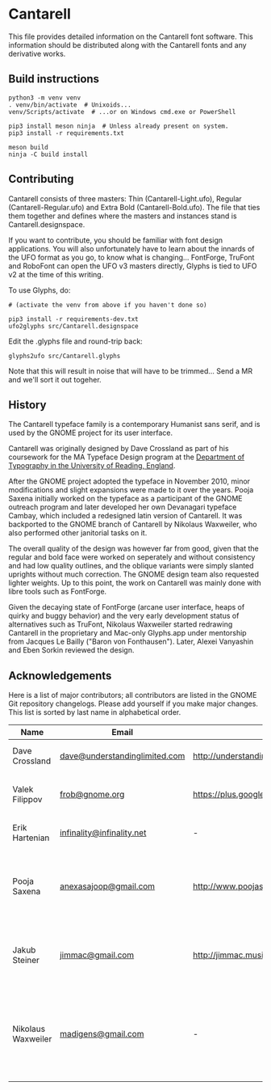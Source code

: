Cantarell
=========

This file provides detailed information on the Cantarell font software. This information should be distributed along with the Cantarell fonts and any derivative works.

Build instructions
------------------

```
python3 -m venv venv
. venv/bin/activate  # Unixoids...
venv/Scripts/activate  # ...or on Windows cmd.exe or PowerShell

pip3 install meson ninja  # Unless already present on system.
pip3 install -r requirements.txt

meson build
ninja -C build install
```

Contributing
------------

Cantarell consists of three masters: Thin (Cantarell-Light.ufo), Regular (Cantarell-Regular.ufo) and Extra Bold (Cantarell-Bold.ufo). The file that ties them together and defines where the masters and instances stand is Cantarell.designspace.

If you want to contribute, you should be familiar with font design applications. You will also unfortunately have to learn about the innards of the UFO format as you go, to know what is changing... FontForge, TruFont and RoboFont can open the UFO v3 masters directly, Glyphs is tied to UFO v2 at the time of this writing.

To use Glyphs, do:

```
# (activate the venv from above if you haven't done so)

pip3 install -r requirements-dev.txt
ufo2glyphs src/Cantarell.designspace
```

Edit the .glyphs file and round-trip back:

```
glyphs2ufo src/Cantarell.glyphs
```

Note that this will result in noise that will have to be trimmed... Send a MR and we'll sort it out togeher.

History
-------

The Cantarell typeface family is a contemporary Humanist sans serif, and is used by the GNOME project for its user interface.

Cantarell was originally designed by Dave Crossland as part of his coursework for the MA Typeface Design program at the [Department of Typography in the University of Reading, England](http://www.typedesign.reading.ac.uk).

After the GNOME project adopted the typeface in November 2010, minor modifications and slight expansions were made to it over the years. Pooja Saxena initially worked on the typeface as a participant of the GNOME outreach program and later developed her own Devanagari typeface Cambay, which included a redesigned latin version of Cantarell. It was backported to the GNOME branch of Cantarell by Nikolaus Waxweiler, who also performed other janitorial tasks on it.

The overall quality of the design was however far from good, given that the regular and bold face were worked on seperately and without consistency and had low quality outlines, and the oblique variants were simply slanted uprights without much correction. The GNOME design team also requested lighter weights. Up to this point, the work on Cantarell was mainly done with libre tools such as FontForge.

Given the decaying state of FontForge (arcane user interface, heaps of quirky and buggy behavior) and the very early development status of alternatives such as TruFont, Nikolaus Waxweiler started redrawing Cantarell in the proprietary and Mac-only Glyphs.app under mentorship from Jacques Le Bailly ("Baron von Fonthausen"). Later, Alexei Vanyashin and Eben Sorkin reviewed the design.

Acknowledgements
----------------

Here is a list of major contributors; all contributors are listed in the GNOME Git repository changelogs. Please add yourself if you make major changes. This list is sorted by last name in alphabetical order.

| Name               | Email                         | Web Address                                         | Description                                                                             |
| ------------------ | ----------------------------- | --------------------------------------------------- | --------------------------------------------------------------------------------------- |
| Dave Crossland     | dave@understandinglimited.com | http://understandingfonts.com/who/dave-crossland/   | Designer, original Latin glyphs.                                                        |
| Valek Filippov     | frob@gnome.org                | https://plus.google.com/108983215764171548842/about | Designer, original Cyrillic glyphs.                                                     |
| Erik Hartenian     | infinality@infinality.net     | \-                                                  | Connoisseur of fine font renderding.                                                    |
| Pooja Saxena       | anexasajoop@gmail.com         | http://www.poojasaxena.in                           | Designer, new glyphs and many improvements to weight and metric balance.                |
| Jakub Steiner      | jimmac@gmail.com              | http://jimmac.musichall.cz                          | Designer, many improvements and GNOME standards engineering.                            |
| Nikolaus Waxweiler | madigens@gmail.com            | \-                                                  | Designer, general clean up and increased language coverage, later on complete redesign. |
